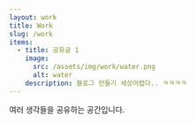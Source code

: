 ```yaml
---
layout: work
title: Work
slug: /work
items:
  - title: 공유글 1
    image:
      src: /assets/img/work/water.png
      alt: water
    description: 블로그 만들기 세상어렵다.. ㅋㅋㅋㅋ
---
```


여러 생각들을 공유하는 공간입니다. 
<br />
<br />
